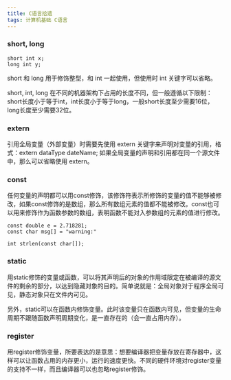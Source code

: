 ```yaml
---
title: C语言拾遗
tags: 计算机基础 C语言
---
```


### short, long

```
short int x;
long int y;
```

short 和 long 用于修饰整型，和 int 一起使用，但使用时 int 关键字可以省略。

short, int, long 在不同的机器架构下占用的长度不同，但一般遵循以下限制：short长度小于等于int，int长度小于等于long，一般short长度至少需要16位，long长度至少需要32位。

### extern

引用全局变量（外部变量）时需要先使用 extern 关键字来声明对变量的引用，格式：extern dataType dateName; 如果全局变量的声明和引用都在同一个源文件中，那么可以省略使用 extern。

### const

任何变量的声明都可以用const修饰，该修饰符表示所修饰的变量的值不能够被修改，如果const修饰的是数组，那么所有数组元素的值都不能被修改。const也可以用来修饰作为函数参数的数组，表明函数不能对入参数组的元素的值进行修改。

```
const double e = 2.718281;
const char msg[] = "warning:"

int strlen(const char[]);
```

### static

用static修饰的变量或函数，可以将其声明后的对象的作用域限定在被编译的源文件的剩余的部分，以达到隐藏对象的目的。简单说就是：全局对象对于程序全局可见，静态对象只在文件内可见。

另外，static可以在函数内修饰变量。此时该变量只在函数内可见，但变量的生命周期不跟随函数声明周期变化，是一直存在的（会一直占用内存）。

### register

用register修饰变量，所要表达的是意思：想要编译器把变量存放在寄存器中，这样可以让函数占用的内存更小，运行的速度更快。不同的硬件环境对register变量的支持不一样，而且编译器可以也忽略register修饰。